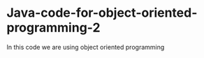 # Java-code-for-object-oriented-programming-2

In this code we are using object oriented programming
